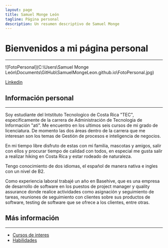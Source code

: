 ```yaml
---
layout: page
title: Samuel Monge León
tagline: Página personal
description: Un resumen descriptivo de Samuel Monge
---
```

# Bienvenidos a mi página personal
---
![FotoPersonal](C:\Users\Samuel Monge León\Documents\GitHub\SamuelMongeLeon.github.io\FotoPersonal.jpg)

[Linkedin](https://www.linkedin.com/in/samuel-monge-1b5283267/)

## Información personal
---
Soy estudiante del Intstituto Tecnologico de Costa Rica "TEC", especificamente de la carrera de Administración de Tecnologia de Información "ati". Me encuentro en los ultimos seis cursos de mi grado de licenciatura. De momento las dos áreas dentro de la carrera que me interesan son los temas de Gestión de procesos e inteligencia de negocios.

En mi tiempo libre disfruto de estas con mi familia, mascotas y amigos, salir con ellos y procurar tiempo de calidad con todos, en especial me gusta salir a realizar hiking en Costa Rica y estar rodeado de naturaleza.

Tengo conocimiento de dos idiomas, el español de manera nativa e ingles con un nivel de B2.

Como experiencia laboral trabajé un año en Basehive, que es una empresa de desarrollo de software en los puestos de project manager y quality assurance donde realice actividades como asignación y seguimiento de tareas, reuniones de seguimiento con clientes sobre sus productos de software, testing de software que se ofrece a los clientes, entre otras.

## Más información
---
- [Cursos de interes](pages/courses.html)
- [Habilidades](pages/skills.html)
